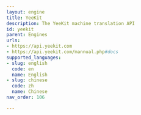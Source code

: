 ```yaml
---
layout: engine
title: YeeKit
description: The YeeKit machine translation API
id: yeekit
parent: Engines
urls:
- https://api.yeekit.com
- https://api.yeekit.com/mannual.php#docs
supported_languages:
- slug: english
  code: en
  name: English
- slug: chinese
  code: zh
  name: Chinese
nav_order: 106

---
```



